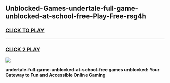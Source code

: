 
## Unblocked-Games-undertale-full-game-unblocked-at-school-free-Play-Free-rsg4h
<h3>
<a href="https://premium76.site?title=undertale-full-game-unblocked-at-school-free&ref=21A">CLICK TO PLAY</a></h3>
<hr>

<h3>
<a href="https://premium76.site?title=undertale-full-game-unblocked-at-school-free&ref=21A">CLICK 2 PLAY</a>
  
</h3>

<a href="https://premium76.site?title=undertale-full-game-unblocked-at-school-free&ref=21A"><img src="https://clearcache.store/games.png"></a>


**undertale-full-game-unblocked-at-school-free games unblocked: Your Gateway to Fun and Accessible Online Gaming**

